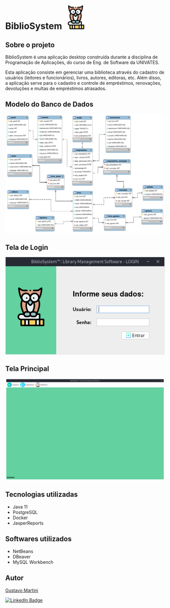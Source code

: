 # BiblioSystem <img src='icons/knowledge.png' width='75' >
## Sobre o projeto

BiblioSystem é uma aplicação desktop construída durante a disciplina de Programação de Aplicações, do curso de Eng. de Software da UNIVATES.

Esta aplicação consiste em gerenciar uma biblioteca através do cadastro de usuários (leitores e funcionários), livros, autores, editoras, etc. Além disso, a aplicação serve para o cadastro e controle de empréstimos, renovações, devoluções e multas de empréstimos atrasados.

## Modelo do Banco de Dados
![Modelo Conceitual](.github/modeloER.png)

## Tela de Login
![Tela Login](.github/login.png)

## Tela Principal
![Tela Principal](.github/main-screen.png)

## Tecnologias utilizadas
- Java 11
- PostgreSQL
- Docker
- JasperReports

## Softwares utilizados
- NetBeans
- DBeaver
- MySQL Workbench

## Autor

[Gustavo Martini](https://github.com/martinigustavo)

[![LinkedIn Badge](https://img.shields.io/badge/LinkedIn-Profile-informational?style=flat&logo=linkedin&logoColor=white&color=0D76A8)](https://www.linkedin.com/in/martini-gustavo/)
